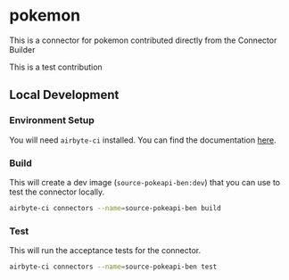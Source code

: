 # pokemon
This is a connector for pokemon contributed directly from the Connector Builder

This is a test contribution
## Local Development
### Environment Setup
You will need `airbyte-ci` installed. You can find the documentation [here](airbyte-ci).

### Build
This will create a dev image (`source-pokeapi-ben:dev`) that you can use to test the connector locally.
```bash
airbyte-ci connectors --name=source-pokeapi-ben build
```

### Test
This will run the acceptance tests for the connector.
```bash
airbyte-ci connectors --name=source-pokeapi-ben test
```
